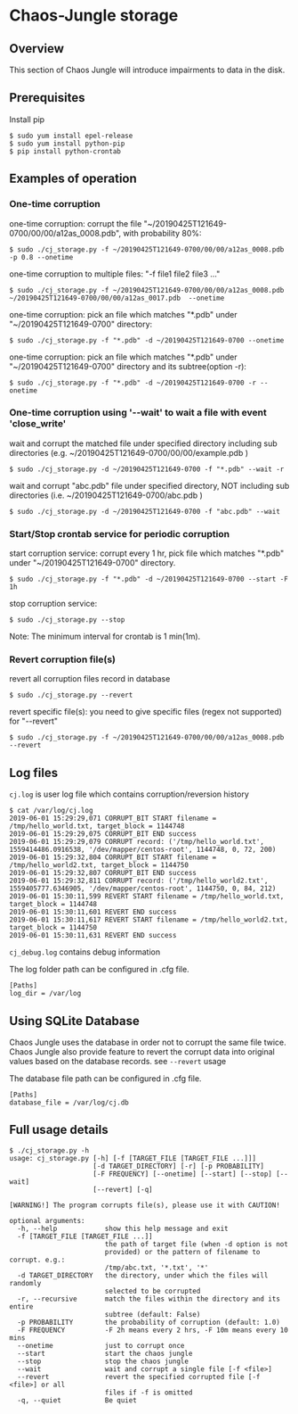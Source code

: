 # Chaos-Jungle storage

## Overview

This section of Chaos Jungle will introduce impairments to data in the disk.


## Prerequisites

Install pip

```
$ sudo yum install epel-release
$ sudo yum install python-pip
$ pip install python-crontab

```

## Examples of operation

### One-time corruption
one-time corruption: corrupt the file "~/20190425T121649-0700/00/00/a12as_0008.pdb", with probability 80%:

```
$ sudo ./cj_storage.py -f ~/20190425T121649-0700/00/00/a12as_0008.pdb -p 0.8 --onetime

```

one-time corruption to multiple files: "-f file1 file2 file3 ..."

```
$ sudo ./cj_storage.py -f ~/20190425T121649-0700/00/00/a12as_0008.pdb ~/20190425T121649-0700/00/00/a12as_0017.pdb  --onetime

```

one-time corruption: pick an file which matches "\*.pdb" under "~/20190425T121649-0700" directory:

```
$ sudo ./cj_storage.py -f "*.pdb" -d ~/20190425T121649-0700 --onetime

```

one-time corruption: pick an file which matches "\*.pdb" under "~/20190425T121649-0700" directory and its subtree(option -r):

```
$ sudo ./cj_storage.py -f "*.pdb" -d ~/20190425T121649-0700 -r --onetime

```

### One-time corruption using '--wait' to wait a file with event 'close_write'
wait and corrupt the matched file under specified directory including sub directories (e.g. ~/20190425T121649-0700/00/00/example.pdb )

```
$ sudo ./cj_storage.py -d ~/20190425T121649-0700 -f "*.pdb" --wait -r

```

wait and corrupt "abc.pdb" file under specified directory, NOT including sub directories (i.e. ~/20190425T121649-0700/abc.pdb )

```
$ sudo ./cj_storage.py -d ~/20190425T121649-0700 -f "abc.pdb" --wait

```

### Start/Stop crontab service for periodic corruption
start corruption service: corrupt every 1 hr, pick file which matches "\*.pdb" under "~/20190425T121649-0700" directory. 

```
$ sudo ./cj_storage.py -f "*.pdb" -d ~/20190425T121649-0700 --start -F 1h

```

stop corruption service:

```
$ sudo ./cj_storage.py --stop

```

Note: The minimum interval for crontab is 1 min(1m).

### Revert corruption file(s)
revert all corruption files record in database

```
$ sudo ./cj_storage.py --revert

```

revert specific file(s): you need to give specific files (regex not supported) for "--revert" 

```
$ sudo ./cj_storage.py -f ~/20190425T121649-0700/00/00/a12as_0008.pdb --revert

```


## Log files
```cj.log``` is user log file which contains corruption/reversion history

```
$ cat /var/log/cj.log
2019-06-01 15:29:29,071 CORRUPT_BIT START filename = /tmp/hello_world.txt, target_block = 1144748
2019-06-01 15:29:29,075 CORRUPT_BIT END success
2019-06-01 15:29:29,079 CORRUPT record: ('/tmp/hello_world.txt', 1559414486.0916538, '/dev/mapper/centos-root', 1144748, 0, 72, 200)
2019-06-01 15:29:32,804 CORRUPT_BIT START filename = /tmp/hello_world2.txt, target_block = 1144750
2019-06-01 15:29:32,807 CORRUPT_BIT END success
2019-06-01 15:29:32,811 CORRUPT record: ('/tmp/hello_world2.txt', 1559405777.6346905, '/dev/mapper/centos-root', 1144750, 0, 84, 212)
2019-06-01 15:30:11,599 REVERT START filename = /tmp/hello_world.txt, target_block = 1144748
2019-06-01 15:30:11,601 REVERT END success
2019-06-01 15:30:11,617 REVERT START filename = /tmp/hello_world2.txt, target_block = 1144750
2019-06-01 15:30:11,631 REVERT END success

```

```cj_debug.log``` contains debug information

The log folder path can be configured in .cfg file.  

```
[Paths]
log_dir = /var/log

```


## Using SQLite Database
Chaos Jungle uses the database in order not to corrupt the same file twice.
Chaos Jungle also provide feature to revert the corrupt data into original values based on the database records. see ```--revert``` usage

The database file path can be configured in .cfg file.  

```
[Paths]
database_file = /var/log/cj.db

```

## Full usage details
```
$ ./cj_storage.py -h
usage: cj_storage.py [-h] [-f [TARGET_FILE [TARGET_FILE ...]]]
                     [-d TARGET_DIRECTORY] [-r] [-p PROBABILITY]
                     [-F FREQUENCY] [--onetime] [--start] [--stop] [--wait]
                     [--revert] [-q]

[WARNING!] The program corrupts file(s), please use it with CAUTION!

optional arguments:
  -h, --help            show this help message and exit
  -f [TARGET_FILE [TARGET_FILE ...]]
                        the path of target file (when -d option is not
                        provided) or the pattern of filename to corrupt. e.g.:
                        /tmp/abc.txt, '*.txt', '*'
  -d TARGET_DIRECTORY   the directory, under which the files will randomly
                        selected to be corrupted
  -r, --recursive       match the files within the directory and its entire
                        subtree (default: False)
  -p PROBABILITY        the probability of corruption (default: 1.0)
  -F FREQUENCY          -F 2h means every 2 hrs, -F 10m means every 10 mins
  --onetime             just to corrupt once
  --start               start the chaos jungle
  --stop                stop the chaos jungle
  --wait                wait and corrupt a single file [-f <file>]
  --revert              revert the specified corrupted file [-f <file>] or all
                        files if -f is omitted
  -q, --quiet           Be quiet


```
